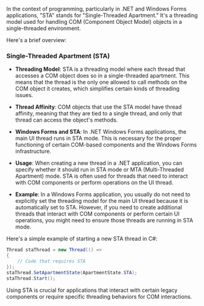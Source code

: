 In the context of programming, particularly in .NET and Windows Forms applications, "STA" stands for "Single-Threaded Apartment." It's a threading model used for handling COM (Component Object Model) objects in a single-threaded environment. 

Here's a brief overview:

### Single-Threaded Apartment (STA)

- **Threading Model**: STA is a threading model where each thread that accesses a COM object does so in a single-threaded apartment. This means that the thread is the only one allowed to call methods on the COM object it creates, which simplifies certain kinds of threading issues.

- **Thread Affinity**: COM objects that use the STA model have thread affinity, meaning that they are tied to a single thread, and only that thread can access the object's methods.

- **Windows Forms and STA**: In .NET Windows Forms applications, the main UI thread runs in STA mode. This is necessary for the proper functioning of certain COM-based components and the Windows Forms infrastructure.

- **Usage**: When creating a new thread in a .NET application, you can specify whether it should run in STA mode or MTA (Multi-Threaded Apartment) mode. STA is often used for threads that need to interact with COM components or perform operations on the UI thread.

- **Example**: In a Windows Forms application, you usually do not need to explicitly set the threading model for the main UI thread because it is automatically set to STA. However, if you need to create additional threads that interact with COM components or perform certain UI operations, you might need to ensure those threads are running in STA mode.

Here's a simple example of starting a new STA thread in C#:

```csharp
Thread staThread = new Thread(() =>
{
    // Code that requires STA
});
staThread.SetApartmentState(ApartmentState.STA);
staThread.Start();
```

Using STA is crucial for applications that interact with certain legacy components or require specific threading behaviors for COM interactions.
